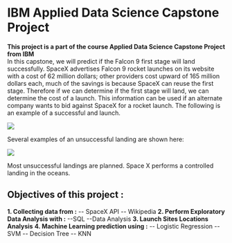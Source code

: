 # IBM Applied Data Science Capstone Project
**This project is a part of the course Applied Data Science Capstone Project from IBM**<br>
In this capstone, we will predict if the Falcon 9 first stage will land successfully. SpaceX advertises Falcon 9 rocket launches on its website with a cost of 62 million dollars; other providers cost upward of 165 million dollars each, much of the savings is because SpaceX can reuse the first stage. Therefore if we can determine if the first stage will land, we can determine the cost of a launch. This information can be used if an alternate company wants to bid against SpaceX for a rocket launch. The following is an example of a successful and launch.

![](https://cf-courses-data.s3.us.cloud-object-storage.appdomain.cloud/IBMDeveloperSkillsNetwork-DS0701EN-SkillsNetwork/lab_v2/images/landing\_1.gif)

Several examples of an unsuccessful landing are shown here:

![](https://cf-courses-data.s3.us.cloud-object-storage.appdomain.cloud/IBMDeveloperSkillsNetwork-DS0701EN-SkillsNetwork/api/Images/crash.gif)

Most unsuccessful landings are planned. Space X performs a controlled landing in the oceans.

## Objectives of this project :
**1. Collecting data from :**
-- SpaceX API
-- Wikipedia
**2. Perform Exploratory Data Analysis with :**
--SQL
--Data Analysis
**3. Launch Sites Locations Analysis**
**4. Machine Learning prediction using :**
-- Logistic Regression
-- SVM
-- Decision Tree
-- KNN
